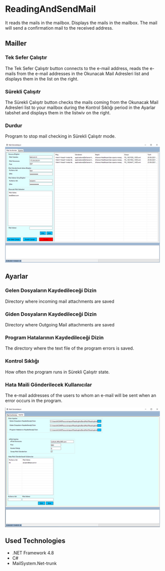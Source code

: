 # ReadingAndSendMail
  It reads the mails in the mailbox. Displays the mails in the mailbox. The mail will send a confirmation mail to the received address.

## Mailler
### Tek Sefer Çalıştır
  The Tek Sefer Çalışıtr button connects to the e-mail address, reads the e-mails from the e-mail addresses in the Okunacak Mail Adresleri list and displays them in the list on the right.
  
### Sürekli Çalışıtr
  The Sürekli Çalışıtr button checks the mails coming from the Okunacak Mail Adresleri list to your mailbox during the Kontrol Sıklığı period in the Ayarlar tabshet and displays them in the listwiv on the right.
  
### Durdur
  Program to stop mail checking in Sürekli Çalışıtr mode.
  
![Main View](https://github.com/turkmuhendisnet/ReadingAndSendMail/blob/master/ReadingAndSendMail/ReadingAndSendMailMainView.PNG)

## Ayarlar
### Gelen Dosyaların Kaydedileceği Dizin
  Directory where incoming mail attachments are saved
  
### Giden Dosyaların Kaydedileceği Dizin
  Directory where Outgoing Mail attachments are saved
  
### Program Hatalarının Kaydedileceği Dizin
  The directory where the text file of the program errors is saved.

### Kontrol Sıklığı
  How often the program runs in Sürekli Çalışıtr state.

### Hata Maili Gönderilecek Kullanıcılar
  The e-mail addresses of the users to whom an e-mail will be sent when an error occurs in the program.

![Settings View](https://github.com/turkmuhendisnet/ReadingAndSendMail/blob/master/ReadingAndSendMail/ReadingAndSendMailSettingsView.PNG)


## Used Technologies
- .NET Framework 4.8 
- C#
- MailSystem.Net-trunk

